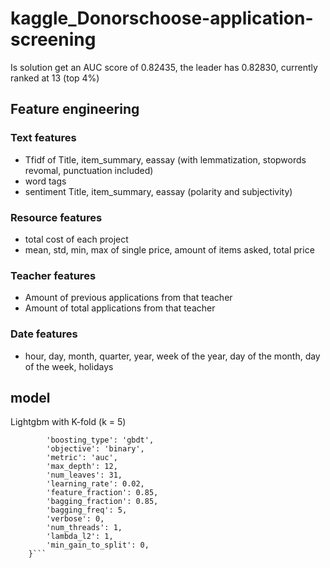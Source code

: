 # kaggle_Donorschoose-application-screening
Is solution get an AUC score of 0.82435, the leader has 0.82830, currently ranked at 13 (top 4%)

## Feature engineering
### Text features
  - Tfidf of Title, item_summary, eassay (with lemmatization, stopwords revomal, punctuation included)
  - word tags
  - sentiment Title, item_summary, eassay (polarity and subjectivity)
### Resource features
  - total cost of each project
  - mean, std, min, max of single price, amount of items asked, total price
  
### Teacher features
  - Amount of previous applications from that teacher
  - Amount of total applications from that teacher
### Date features
  - hour, day, month, quarter, year, week of the year, day of the month, day of the week, holidays
## model
Lightgbm with K-fold (k = 5)
```params = {
        'boosting_type': 'gbdt',
        'objective': 'binary',
        'metric': 'auc',
        'max_depth': 12,
        'num_leaves': 31,
        'learning_rate': 0.02,
        'feature_fraction': 0.85,
        'bagging_fraction': 0.85,
        'bagging_freq': 5,
        'verbose': 0,
        'num_threads': 1,
        'lambda_l2': 1,
        'min_gain_to_split': 0,
    }```  
